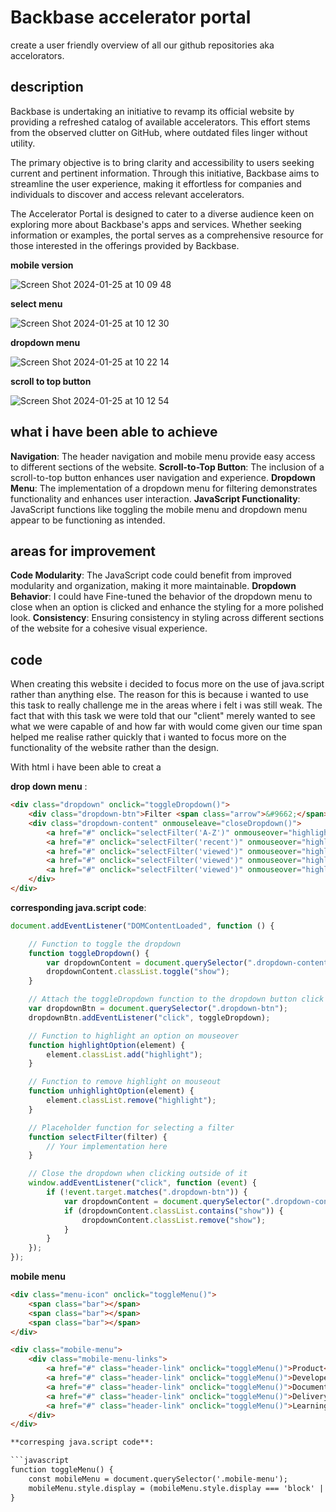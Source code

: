 # Backbase accelerator portal
create a user friendly overview of all our github repositories aka accelorators.

## description

Backbase is undertaking an initiative to revamp its official website by providing a refreshed catalog of available accelerators. This effort stems from the observed clutter on GitHub, where outdated files linger without utility.

The primary objective is to bring clarity and accessibility to users seeking current and pertinent information. Through this initiative, Backbase aims to streamline the user experience, making it effortless for companies and individuals to discover and access relevant accelerators.

The Accelerator Portal is designed to cater to a diverse audience keen on exploring more about Backbase's apps and services. Whether seeking information or examples, the portal serves as a comprehensive resource for those interested in the offerings provided by Backbase.


**mobile version**


![Screen Shot 2024-01-25 at 10 09 48](https://github.com/rileyesther/the-startup-responsive-interactieve-website/assets/144009597/85556023-f3a7-4314-a607-ce973e15da48)

**select menu**


![Screen Shot 2024-01-25 at 10 12 30](https://github.com/rileyesther/the-startup-responsive-interactieve-website/assets/144009597/47e4bb91-4307-4bc7-8124-a29fa81fe46e)

**dropdown menu**

![Screen Shot 2024-01-25 at 10 22 14](https://github.com/rileyesther/the-startup-responsive-interactieve-website/assets/144009597/51915af1-3148-4337-9f7b-e995e3a30bcc)


**scroll to top button**


![Screen Shot 2024-01-25 at 10 12 54](https://github.com/rileyesther/the-startup-responsive-interactieve-website/assets/144009597/7e700a1f-47fe-46ae-a086-939645b5ace1)

## what i have been able to achieve 

**Navigation**: The header navigation and mobile menu provide easy access to different sections of the website.
**Scroll-to-Top Button**: The inclusion of a scroll-to-top button enhances user navigation and experience.
**Dropdown Menu**: The implementation of a dropdown menu for filtering demonstrates functionality and enhances user interaction.
**JavaScript Functionality**: JavaScript functions like toggling the mobile menu and dropdown menu appear to be functioning as intended.

## areas for improvement 

**Code Modularity**: The JavaScript code could benefit from improved modularity and organization, making it more maintainable.
**Dropdown Behavior**: I could have Fine-tuned the behavior of the dropdown menu to close when an option is clicked and enhance the styling for a more polished look.
**Consistency**: Ensuring consistency in styling across different sections of the website for a cohesive visual experience.

## code 

When creating this website i decided to focus more on the use of java.script rather than anything else. The reason for this is because i wanted to use this task to really challenge me in the areas where i felt i was still weak. The fact that with this task we were told that our "client" merely wanted to see what we were capable of and how far with would come given our time span helped me realise rather quickly that i wanted to focus more on the functionality of the website rather than the design.

With html i have been able to creat a 

**drop down menu** :



```html
<div class="dropdown" onclick="toggleDropdown()">
    <div class="dropdown-btn">Filter <span class="arrow">&#9662;</span></div>
    <div class="dropdown-content" onmouseleave="closeDropdown()">
        <a href="#" onclick="selectFilter('A-Z')" onmouseover="highlightOption(this)" onmouseout="unhighlightOption(this)">Digital Banking</a>
        <a href="#" onclick="selectFilter('recent')" onmouseover="highlightOption(this)" onmouseout="unhighlightOption(this)">Digital Onboarding</a>
        <a href="#" onclick="selectFilter('viewed')" onmouseover="highlightOption(this)" onmouseout="unhighlightOption(this)">Digital Lending</a>
        <a href="#" onclick="selectFilter('viewed')" onmouseover="highlightOption(this)" onmouseout="unhighlightOption(this)">Digital Assist</a>
        <a href="#" onclick="selectFilter('viewed')" onmouseover="highlightOption(this)" onmouseout="unhighlightOption(this)">Digital Engage</a>
    </div>
</div>
```
**corresponding java.script code**:


```javascript
document.addEventListener("DOMContentLoaded", function () {

    // Function to toggle the dropdown
    function toggleDropdown() {
        var dropdownContent = document.querySelector(".dropdown-content");
        dropdownContent.classList.toggle("show");
    }

    // Attach the toggleDropdown function to the dropdown button click event
    var dropdownBtn = document.querySelector(".dropdown-btn");
    dropdownBtn.addEventListener("click", toggleDropdown);

    // Function to highlight an option on mouseover
    function highlightOption(element) {
        element.classList.add("highlight");
    }

    // Function to remove highlight on mouseout
    function unhighlightOption(element) {
        element.classList.remove("highlight");
    }

    // Placeholder function for selecting a filter
    function selectFilter(filter) {
        // Your implementation here
    }

    // Close the dropdown when clicking outside of it
    window.addEventListener("click", function (event) {
        if (!event.target.matches(".dropdown-btn")) {
            var dropdownContent = document.querySelector(".dropdown-content");
            if (dropdownContent.classList.contains("show")) {
                dropdownContent.classList.remove("show");
            }
        }
    });
});
```


 **mobile menu**

```html
<div class="menu-icon" onclick="toggleMenu()">
    <span class="bar"></span>
    <span class="bar"></span>
    <span class="bar"></span>
</div>

<div class="mobile-menu">
    <div class="mobile-menu-links">
        <a href="#" class="header-link" onclick="toggleMenu()">Product</a>
        <a href="#" class="header-link" onclick="toggleMenu()">Developers</a>
        <a href="#" class="header-link" onclick="toggleMenu()">Documentation</a>
        <a href="#" class="header-link" onclick="toggleMenu()">Delivery</a>
        <a href="#" class="header-link" onclick="toggleMenu()">Learning</a>
    </div>
</div>

**corresping java.script code**:

```javascript
function toggleMenu() {
    const mobileMenu = document.querySelector('.mobile-menu');
    mobileMenu.style.display = (mobileMenu.style.display === 'block' || mobileMenu.style.display === '') ? 'none' : 'block';
}
```


